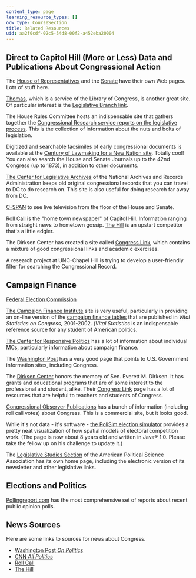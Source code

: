 ```yaml
---
content_type: page
learning_resource_types: []
ocw_type: CourseSection
title: Related Resources
uid: aa2f0cdf-02c5-54d8-00f2-a452eba20004
---
```


Direct to Capitol Hill (More or Less) Data and Publications About Congressional Action
--------------------------------------------------------------------------------------

The [House of Representatives](http://www.house.gov/) and the [Senate](http://www.senate.gov/) have their own Web pages. Lots of stuff here.

[Thomas](https://www.loc.gov/item/lcwaN0003262/), which is a service of the Library of Congress, is another great site. Of particular interest is the [Legislative Branch link](https://www.loc.gov/collections/legislative-branch-web-archive/).

The House Rules Committee hosts an indispensable site that gathers together the [Congressional Research service reports on the legislative process](https://crsreports.congress.gov/). This is the collection of information about the nuts and bolts of legislation.

Digitized and searchable facsimiles of early congressional documents is available at the [Century of Lawmaking for a New Nation site](http://lcweb2.loc.gov/ammem/amlaw/lawhome.html). Totally cool! You can also search the House and Senate Journals up to the 42nd Congress (up to 1873), in addition to other documents.

[The Center for Legislative Archives](http://www.archives.gov/records_of_congress/index.html) of the National Archives and Records Administration keeps old original congressional records that you can travel to DC to do research on. This site is also useful for doing research far away from DC.

[C-SPAN](http://www.c-span.org/) to see live television from the floor of the House and Senate.

[Roll Call](http://www.rollcall.com/) is the "home town newspaper" of Capitol Hill. Information ranging from straight news to hometown gossip. [The Hill](http://thehill.com/) is an upstart competitor that's a little edgier.

The Dirksen Center has created a site called [Congress Link](http://www.congresslink.org/), which contains a mixture of good congressional links and academic exercises.

A research project at UNC-Chapel Hill is trying to develop a user-friendly filter for searching the Congressional Record.

Campaign Finance
----------------

[Federal Election Commission](http://www.fec.gov/)

[The Campaign Finance Institute](http://www.cfinst.org/) site is very useful, particularly in providing an on-line version of the [campaign finance tables](http://www.cfinst.org/data/VitalStats.aspx) that are published in _Vital Statistics on Congress_, 2001-2002. (_Vital Statistics_ is an indispensable reference source for any student of American politics.

[The Center for Responsive Politics](https://www.macfound.org/grantees/1512/) has a lot of information about individual MCs, particularly information about campaign finance.

The [Washington Post](http://www.washingtonpost.com/wp-srv/national/longterm/fedguide/legislative.htm) has a very good page that points to U.S. Government information sites, including Congress.

The [Dirksen Center](http://www.dirksencenter.org/) honors the memory of Sen. Everett M. Dirksen. It has grants and educational programs that are of some interest to the professional and student, alike. Their [Congress Link](http://www.congresslink.org/) page has a lot of resources that are helpful to teachers and students of Congress.

[Congressional Observer Publications](http://www.thecre.com/fedlaw/legal34/annals1.htm) has a bunch of information (including roll call votes) about Congress. This is a commercial site, but it looks good.

While it's not data - it's software - [the PoliSim election simulator](http://jmarshall.com/polisim/) provides a pretty neat visualization of how spatial models of electoral competition work. (The page is now about 8 years old and written in Java® 1.0. Please take the fellow up on his challenge to update it.)

The [Legislative Studies Section](https://www.apsanet.org/section3) of the American Political Science Association has its own home page, including the electronic version of its newsletter and other legislative links.

Elections and Politics
----------------------

[Pollingreport.com](http://www.pollingreport.com/) has the most comprehensive set of reports about recent public opinion polls.

News Sources
------------

Here are some links to sources for news about Congress.

*   [Washington Post _On Politics_](http://www.washingtonpost.com/wp-dyn/content/politics/index.html)
*   [CNN _All Politics_](http://www.cnn.com/ALLPOLITICS/)
*   [Roll Call](http://www.rollcall.com/)
*   [The Hill](http://thehillnews.org/)